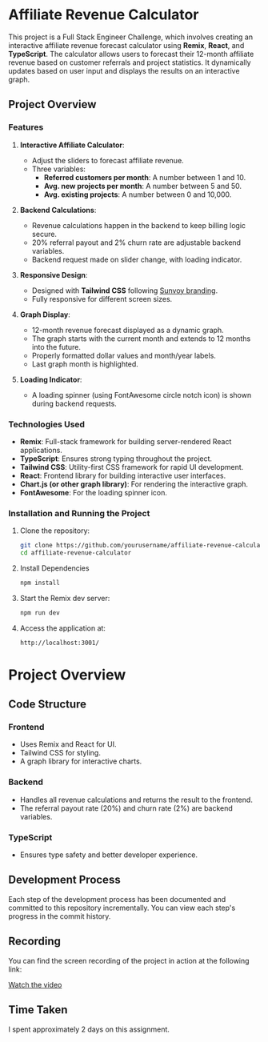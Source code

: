 # Affiliate Revenue Calculator

This project is a Full Stack Engineer Challenge, which involves creating an interactive affiliate revenue forecast calculator using **Remix**, **React**, and **TypeScript**. The calculator allows users to forecast their 12-month affiliate revenue based on customer referrals and project statistics. It dynamically updates based on user input and displays the results on an interactive graph.

## Project Overview

### Features

1. **Interactive Affiliate Calculator**:

      - Adjust the sliders to forecast affiliate revenue.
      - Three variables:
           - **Referred customers per month**: A number between 1 and 10.
           - **Avg. new projects per month**: A number between 5 and 50.
           - **Avg. existing projects**: A number between 0 and 10,000.

2. **Backend Calculations**:

      - Revenue calculations happen in the backend to keep billing logic secure.
      - 20% referral payout and 2% churn rate are adjustable backend variables.
      - Backend request made on slider change, with loading indicator.

3. **Responsive Design**:

      - Designed with **Tailwind CSS** following [Sunvoy branding](https://sunvoy.com/branding).
      - Fully responsive for different screen sizes.

4. **Graph Display**:

      - 12-month revenue forecast displayed as a dynamic graph.
      - The graph starts with the current month and extends to 12 months into the future.
      - Properly formatted dollar values and month/year labels.
      - Last graph month is highlighted.

5. **Loading Indicator**:
      - A loading spinner (using FontAwesome circle notch icon) is shown during backend requests.

### Technologies Used

- **Remix**: Full-stack framework for building server-rendered React applications.
- **TypeScript**: Ensures strong typing throughout the project.
- **Tailwind CSS**: Utility-first CSS framework for rapid UI development.
- **React**: Frontend library for building interactive user interfaces.
- **Chart.js (or other graph library)**: For rendering the interactive graph.
- **FontAwesome**: For the loading spinner icon.

### Installation and Running the Project

1. Clone the repository:

      ```bash
      git clone https://github.com/yourusername/affiliate-revenue-calculator.git
      cd affiliate-revenue-calculator

      ```

2. Install Dependencies

      ```bash
      npm install
      ```

3. Start the Remix dev server:

      ```bash
      npm run dev
      ```

4. Access the application at:
      ```bash
      http://localhost:3001/
      ```

# Project Overview

## Code Structure

### Frontend

- Uses Remix and React for UI.
- Tailwind CSS for styling.
- A graph library for interactive charts.

### Backend

- Handles all revenue calculations and returns the result to the frontend.
- The referral payout rate (20%) and churn rate (2%) are backend variables.

### TypeScript

- Ensures type safety and better developer experience.

## Development Process

Each step of the development process has been documented and committed to this repository incrementally. You can view each step's progress in the commit history.

## Recording

You can find the screen recording of the project in action at the following link:

[Watch the video](https://www.loom.com/share/1e4b7f75172c4138973149af8b1dc33a?sid=1f48e009-2176-4e05-bbe7-95e7a4efe026)

## Time Taken

I spent approximately 2 days on this assignment.
